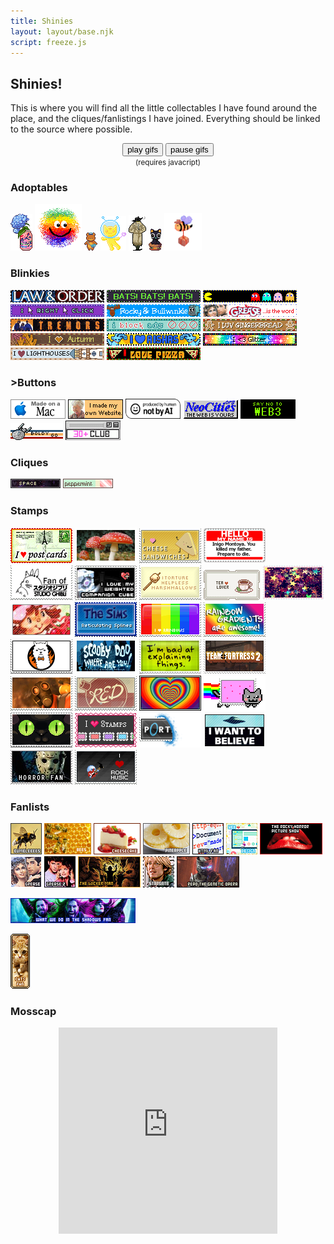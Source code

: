 ```yaml
---
title: Shinies
layout: layout/base.njk
script: freeze.js
---
```

    
## Shinies! 

This is where you will find all the little collectables I have found around the place, and the cliques/fanlistings I have joined. Everything should be linked to the source where possible. 


<div class="freeze"> <!-- gifs start paused -->

  <div style="text-align: center;">
    <button onclick="resumegifs()">play gifs</button> 
    <button onclick="freezegifs()">pause gifs</button>
    <div class="clear"></div>
    <small>(requires javacript)</small>
  </div>

<!--
template: <a href=""><img src=""></a>
-->

<!--Adoptables-->
<div class="textbox">

### Adoptables 

  <a href="https://www.lejlart.com/apple.html"><img src="images/adoptables/lacroixhydrangea.png" alt="hydrangea in a bottle" title="Appledust Adoptable - Blue Hydrangea"></a> <a href="https://turtlewitch.neocities.org/rescues.html"><img src="images/adoptables/fluffsace.png" alt="rainbow fluff ball with a smiley face" title="Turtlewitch Adoptable - Rainbow Fluffball"></a> 
  <a href="https://blanketfort.neocities.org/adoptables"><img src="images/adoptables/mailbear.png" alt="bear dressed as a postman" title="Blanketfort Adoptable - Mail Bear"></a>
  <a href="https://mooncandy.toys/adopt"><img src="images/adoptables/tina-alien-cat-3.png" alt="alien cat" title="Mooncandy Adoptable - Alien Cat"></a>
  <a href="https://newlambda.neocities.org/stuff/adopt"><img src="images/adoptables/nicky.png" alt="detective in trenchcoat" title="Newlambda Adoptable - Nicky"></a>
  <a href="https://newlambda.neocities.org/stuff/adopt"><img src="images/adoptables/pxl_LegendofLuoXiaohei.png" alt="wide eyed cat in a basket" title="Newlambdia Adoptable - Cat"></a>
  <a href="https://thegardenofmadeline.neocities.org/pages/adopts">
<img src="images/adoptables/may12023.png" style="width: 60px" alt="bee carrying a package" title="The Garden of Madeline Adoptable - Bee"></a>
</div>

<!-- Blinkies -->

<div class="textbox">

### Blinkies 

  <img src="images/blinkies/lando.png" alt="law & order blinkie" title="Law & Order"> 
  <img src="images/blinkies/bats.png"  alt="Bats! Bats! Bats! blinkie" title="Bats! Bats! Bats!"> 
  <img src="images/blinkies/game.png"  alt="Pacman Blinkie" title="Pacman"> 
  <img src="images/blinkies/click.png"  alt="I Right Click blinkie" title="I Right Click!">
  <a href="https://blinki.es/tv/rocky-and-bullwinkle.html"><img src="images/blinkies/rocky-and-bullwinkle.png"  alt="Rocky & Bullwinkle blinkie" title="Rocky and Bullwinkle"></a>
  <a href="https://blinki.es/movie/grease-is-the-word.html"><img src="images/blinkies/grease-is-the-word.png"  alt="Grease the movie blinkie" title="Grease is the word"></a>
  <a href="https://blinki.es/movie/tremors.html"><img src="images/blinkies/tremors.png"  alt="Tremors blinkie" title="Tremors"></a>
  <a href="https://shishka.neocities.org/shishka/blinkies"><img src="images/blinkies/blinkie-i-block.png"  alt="I Block Ads blinkie" title="I Block Ads"></a> 
  <a href="https://web.archive.org/web/20091027123659/http://geocities.com/jrwrfulton/images/gingerbreadluv.gif"><img src="images/blinkies/gingerbreadluv.png"  alt="I love Gingerbread blinkie" title="I Luv Gingerbread"></a> 
  <a href="https://web.archive.org/web/20091027032116/http://geocities.com/dustydriveway/autumn_2.gif"><img src="images/blinkies/autumn_2.png"  alt="I Love Autumn blinkie" title="I Heart Autumn"></a>
  <img src="images/blinkies/aishas.png"  alt="Neopets Aisha blinkie" title="I Heart Aishas">
  <img src="images/blinkies/iloveglitter.png"  alt="I love glitter blinkie" title="I heart glitter"> 
  <img src="images/blinkies/ilovelighthouses.png"  alt="I love lighthouses blinkie" title="I heart Lighthouses"> 
  <img src="images/blinkies/ilovepizza.png"  alt="I love pizza blinkie" title="I Heart Pizza">
</div>


<!-- Buttons -->
<div class="textbox">

### >Buttons 

  <img src="images/buttons/macmade-wht.png"  alt="Made With a Mac button" title="Made with a Mac"> <img src="images/buttons/myownwebsite.png"  alt="I Made My OWn Website button" title="I Made My Own Website"> <img src="images/buttons/Produced-By-Human-Not-By-AI-Badge-white.png" style="width: 88px" height="32"  alt="Produced by a Human not by AI button" title="Produced by a Human not by AI"> <img src="images/buttons/neocities_button.png"  alt="Neocities button" title="Neocities"> <img src="images/buttons/roly-saynotoweb3.png"  alt="Say No to Web3 button" title="Say No to Web3"> <img src="images/buttons/startrek.png"  alt="Boldy Go Star Trek button" title="Boldy Go!"> <a href="https://moonpr1sm.com/random/30plusclub"><img src="images/buttons/30plusclub.png"  alt="30 plus club" title="30+ Club"></a>
</div>

<!-- Cliques -->
<div class="textbox">

### Cliques 
  <a href="https://www.lejlart.com/apple.html"><img src="images/cliques/mcspace.png"  alt="Space clique button" title="Space"></a>
  <a href="https://www.lejlart.com/apple.html"><img src="images/cliques/mcppm.png"  alt="Peppermint Clique button" title="Peppermint"></a>
</div>

<!-- Stamps -->

<div class="textbox">

### Stamps 
  <a href="https://www.deviantart.com/wotawota/art/I-Love-Postcards-735447421"><img src="images/stamps/iheartpostcards.png"  alt="I love Postcards Stamp" title="I Heart Postcards"></a>
  <a href="https://www.deviantart.com/oceanstamps/art/Amanita-muscaria-stamp-512931703"><img src="images/stamps/amanitamuscaria.png"  alt="Amanita Muscaria Mushroom stamp" title="Amanita Muscaria"></a>
  <a href="https://www.deviantart.com/pai-thagoras/art/I-Love-Cheese-Sandwiches-244180282"><img src="images/stamps/cheesesandwich.png"  alt="I love Cheese Sandwiches stamp" title="I Heart Chese Sandwiches"></a>
  <a href="https://www.deviantart.com/cfryant/art/Hello-my-name-is-65969527"><img src="images/stamps/hellomynameis.png"  alt="Hello My Name is Inigo Montoya. You Killed My Father. Prepare to Die. stamp" title="Hello. My Name is Inigo Montoya."></a>
  <a href="https://www.deviantart.com/sharkfold/art/Studio-Ghibli-Fan-45074936"><img src="images/stamps/ghiblifan.png"  alt="Fan of Studio Ghibli stamp" title="Fan of Studio Ghibli"></a>
  <a href="https://www.deviantart.com/loneantarcticwolf/art/I-Love-My-Companion-Cube-69586805"><img src="images/stamps/i_love_my_companion_cube_by_loneantarcticwolf.png"  alt="I love my weighted companion cube stamp" title="I love my weighted companion cube"></a> <a href="https://www.deviantart.com/kezzi-rose/art/Marshmallow-Stamp-80164985"><img src="images/stamps/torturemarsh.png"  alt="I torture helpless marchmallows stamp" title="I torture helpless marshmallows!"></a> <a href="https://www.deviantart.com/mc2lane-adopts/art/F2U-Tea-Lover-Stamp-671358048"><img src="images/stamps/tea.png"  alt="Tea Lover stamp" title="Tea Lover"></a> <a href="https://www.deviantart.com/thecandycoating/art/Sparkle-Waterfall-Stamp-636610709"><img src="images/stamps/sparkle_waterfall.png"  alt="star glitter stamp" title="Glitter"></a> <a href="https://www.deviantart.com/sideshow-coholic/art/SSC-stamp-282538561"><img src="images/stamps/strawshort.png"  alt="Strawberry Shortcake character stamp" title="Strawberry Shortcake"></a> <a href="https://www.deviantart.com/clefairykid/art/The-Sims-Loading-196991324"><img src="images/stamps/sims.png"  alt="The Sims reticulating splines stamp" title="Reticulating Splines"></a> <a href="https://www.deviantart.com/jam-fairy/art/I-Heart-Rainbows-94877007"><img src="images/stamps/i_heart_rainbows_by_jam_fairy.png"  alt="I love rainbows stamp" title="I heart Rainbows"></a>
<a href="https://www.deviantart.com/anime-dragon-tamer/gallery/31309401/stamps"><img src="images/stamps/rainbowgradient.png"  alt="Rainbow gradients are awesome stamp" title="Rainbow Gradients are Awesome!"></a> <a href="https://www.deviantart.com/demire/art/minimal-FireAlpaca-stamp-390483089"><img src="images/stamps/firealpaca.png"  alt="Fire Alpaca paint program stamp" title="Fire Alpaca"></a> <a href="https://www.deviantart.com/twomakesaparty/art/Scooby-Doo-Stamp-364802673"><img src="images/stamps/scooby.png"  alt="Scooby Doo Where are You stamp" title="Scooby Doo Where Are You?"></a> <a href="https://www.deviantart.com/sonira-stamps/art/Explaining-Stamp-151139115"><img src="images/stamps/badexplaining.png"  alt="I'm bad at explaining things stamp" title="I'm bad at explaining things"></a> <a href="https://www.deviantart.com/stamps-by-mephie"><img src="images/stamps/tf2stamp.png"  alt="Team Fortress 2 stamp" title="Team Fortress 2"></a> 
<a href="https://www.deviantart.com/stamps-by-mephie"><img src="images/stamps/pyro1.png"  alt="Team Fortress 2 Pyro stamp" title="Mmmmph Mmmmph Mmmmph"></a>
<a href="https://www.deviantart.com/supasoldier/gallery/7819602/stamps"><img src="images/stamps/tf2red.png"  alt="Team Fortress 2 Red Team stamp" title="Team Red"></a> <a href="https://www.deviantart.com/aaestheticc/art/rainbow-01-732813715"><img src="images/stamps/rbow.png"  alt="Rainbow Heart stamp" title="Rainbow Heart"></a> <a href="https://www.deviantart.com/estecka/art/Nyan-Stamp-289447160"><img src="images/stamps/catnyancat.png"  alt="Nyan Cat stamp" title="Nyan Cat"></a> <a href="https://www.deviantart.com/bigblueghost/art/Black-Cat-Stamp-568425829"><img src="images/stamps/blackcateyes.png"  alt="Black Cat Green Eyes stamp" title="Black Cat Green Eyes"></a> <a href="https://pixelsafari.neocities.org/stamps/"><img src="images/stamps/ilovestamps.png"  alt="I love Stamps stamp" title="I heart Stamps"></a> <a href="https://pixelsafari.neocities.org/stamps/"><img src="images/stamps/portal1.png"  alt="Portal Stamp" title="Portal"></a> <a href="https://pixelsafari.neocities.org/stamps/"><img src="images/stamps/believe.png"  alt="I Want to Believe X-Files poster Stamp" title="I Want to Believe"></a> <a href="https://pixelsafari.neocities.org/stamps/"><img src="images/stamps/horror.png"  alt="Horror Fan Stamp" title="Horror Fan"></a> <a href="https://pixelsafari.neocities.org/stamps/"><img src="images/stamps/rockmusic.png"  alt="I love Rock Music stamp" title="I heart Rock Music"></a>

</div>
</div><!-- closing tag for freeze div -->

<!-- Fanlists-->
<div class="textbox">

### Fanlists 
  <a href="http://rhythm-emotion.net/bumblebees/index.php"><img src="images/fanlists/bumble50501.png" alt="Bumblebee fanlist icon" title="Bumblebee Fan"></a>
  <a href="https://kelli.altervista.org/bees/index.php"><img src="images/fanlists/bees42a7f0.png" alt="Bees fanlist icon" Title="Beeeeees! Fan"></a>
  <a href="http://contradiction.altervista.org/cheesecake/index.php"><img src="images/fanlists/cheesecake.png"  alt="cheesecake fanlist icon" title="Cheesecake"></a> 
  <a href="http://fanderful.altervista.org/pineapple/index.php"><img src="images/fanlists/pineapple.png"  alt="Pineapple fanlist icon" title="Pineapple"></a> 
  <a href="https://fans.thislove.nu/html/"><img src="images/fanlists/html50x50_002.png" alt="html fanlist icon" title="HTML Fan"></a>
  <a href="https://fan.enamour.nu/web/"><img src="images/fanlists/webdesign.png"  alt="web design fanlist icon" title="Web Design"></a>
  <a href="https://10-31.net/fans/rhps/index.php"><img src="images/fanlists/rhps100x50_1.png"  alt="Rocky Horror Picture Show fanlist icon" title="Rocky Horror"></a>
  <a href="https://theatregirl.net/grease"><img src="images/fanlists/grease50x50.png"  alt="Grease fanlist icon" title="Grease"></a>
  <a href="https://10-31.net/megan/grease2/index.php"><img src="images/fanlists/grease2.png"  alt="Grease 2 fanlisting icon" title="Grease 2"></a>
  <a href="http://silent.am/wickerman/index.php"><img src="images/fanlists/wickerman73.png"  alt="Wickerman fanlisting icon" title="The Wickerman"></a>
  <a href="https://moudoku.com/stargate/index.php"><img src="images/fanlists/sg50x50x01.png"  alt="Stargate Fanlisting icon" title="Stargate Daniel Jackson"></a>
  <a href="https://www.purifiedfiction.com/repothegeneticopera/"><img src="images/fanlists/repo100x50-3.gif"  alt="repo the genetic opera fanlist icon" title="repo the genetic opera"></a>

  <a href="http://into-a-dream.com.ar/wwstv/"><img src="images/fanlists/wwdits200x40_06.png"  alt="What we do in the shadows fanlist icon" title="What We Do in the Shadows"></a>

  <a href="https://theatregirl.net/cats/index.php"><img src="images/fanlists/cats31x88-1.gif" alt="cat fanlisting icon" title="Cats Fan"></a>
</div>

<div class="textbox">

### Mosscap 
  <div style="text-align:center;">
  <!--10 coins-->
  <iframe width="350" height="330" src="https://gifypet.neocities.org/pet/pet.html?name=Mosscap&dob=1724573017&gender=undefined&element=Fire&pet=robot.gif&map=forest.jpg&background=&tablecolor=%23529d32&textcolor=black" style="border: none; overflow: hidden;" ></iframe>
</div>
</div>
